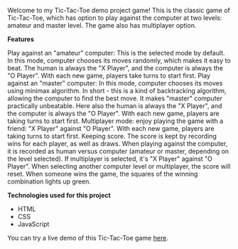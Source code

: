 Welcome to my Tic-Tac-Toe demo project game! This is the classic game of Tic-Tac-Toe, which has option to play against the computer at two levels: amateur and master level. The game also has multiplayer option.

**Features**

Play against an "amateur" computer: This is the selected mode by default. In this mode, computer chooses its moves randomly, which makes it easy to beat. The human is always the "X Player", and the computer is always the "O Player". With each new game, players take turns to start first.
Play against an "master" computer: In this mode, computer chooses its moves using minimax algorithm. In short - this is a kind of backtracking algorithm, allowing the computer to find the best move. It makes "master" computer practically unbeatable. Here also the human is always the "X Player", and the computer is always the "O Player". With each new game, players are taking turns to start first.
Multiplayer mode: enjoy playing the game with a friend: "X Player" against "O Player". With each new game, players are taking turns to start first.
Keeping score. The score is kept by recording wins for each player, as well as draws. When playing against the computer, it is recorded as human versus computer (amateur or master, depending on the level selected). If multiplayer is selected, it's "X Player" against "O Player". When selecting another computer level or multiplayer, the score will reset.
When someone wins the game, the squares of the winning combination lights up green.

**Technologies used for this project**
* HTML
* CSS
* JavaScript

You can try a live demo of this Tic-Tac-Toe game [here](https://todorbonev.github.io/Tic-tac-toe).
